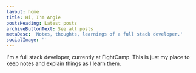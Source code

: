 ```yaml
---
layout: home
title: Hi, I'm Angie
postsHeading: Latest posts
archiveButtonText: See all posts
metaDesc: 'Notes, thoughts, learnings of a full stack developer.'
socialImage: ''
---
```


I'm a full stack developer, currently at FightCamp. This is just my place to keep notes and explain things as I learn them.